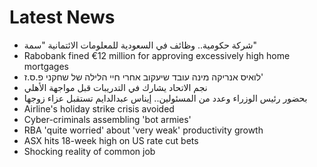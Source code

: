 # Latest News
-  شركة حكومية.. وظائف في السعودية للمعلومات الائتمانية "سمة"
-  Rabobank fined €12 million for approving excessively high home mortgages
-  לואיס אנריקה מינה עובד שיעקוב אחרי חיי הלילה של שחקני פ.ס.ז'
-  نجم الاتحاد يشارك في التدريبات قبل مواجهة الأهلي
-  بحضور رئيس الوزراء وعدد من المسئولين.. إيناس عبدالدايم تستقبل عزاء زوجها
-  Airline's holiday strike crisis avoided
-  Cyber-criminals assembling 'bot armies'
-  RBA 'quite worried' about 'very weak' productivity growth
-  ASX hits 18-week high on US rate cut bets
-  Shocking reality of common job

